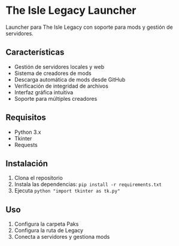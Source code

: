 # The Isle Legacy Launcher

Launcher para The Isle Legacy con soporte para mods y gestión de servidores.

## Características

- Gestión de servidores locales y web
- Sistema de creadores de mods
- Descarga automática de mods desde GitHub
- Verificación de integridad de archivos
- Interfaz gráfica intuitiva
- Soporte para múltiples creadores

## Requisitos

- Python 3.x
- Tkinter
- Requests

## Instalación

1. Clona el repositorio
2. Instala las dependencias: `pip install -r requirements.txt`
3. Ejecuta `python "import tkinter as tk.py"`

## Uso

1. Configura la carpeta Paks
2. Configura la ruta de Legacy
3. Conecta a servidores y gestiona mods